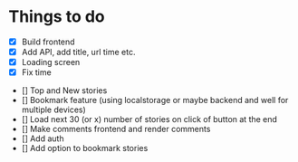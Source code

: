 # Things to do

- [x] Build frontend
- [x] Add API, add title, url time etc.
- [x] Loading screen
- [x] Fix time
- [] Top and New stories
- [] Bookmark feature (using localstorage or maybe backend and well for multiple devices)
- [] Load next 30 (or x) number of stories on click of button at the end
- [] Make comments frontend and render comments
- [] Add auth
- [] Add option to bookmark stories
